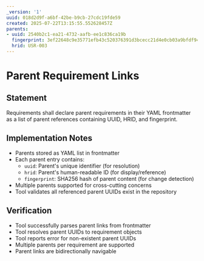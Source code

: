 ```yaml
---
_version: '1'
uuid: 018d2d9f-a6bf-42be-b9cb-27cdc19fde59
created: 2025-07-22T13:15:55.552628457Z
parents:
- uuid: 2540b2c1-ea21-4732-aafb-ee1c836ca19b
  fingerprint: 3ef22648c9e35771efb43c520376391d3bcecc21d4e0cb03a9bfdf946d04d7b9
  hrid: USR-003
---
```

# Parent Requirement Links

## Statement

Requirements shall declare parent requirements in their YAML frontmatter as a list of parent references containing UUID, HRID, and fingerprint.

## Implementation Notes

- Parents stored as YAML list in frontmatter
- Each parent entry contains:
  - `uuid`: Parent's unique identifier (for resolution)
  - `hrid`: Parent's human-readable ID (for display/reference)
  - `fingerprint`: SHA256 hash of parent content (for change detection)
- Multiple parents supported for cross-cutting concerns
- Tool validates all referenced parent UUIDs exist in the repository

## Verification

- Tool successfully parses parent links from frontmatter
- Tool resolves parent UUIDs to requirement objects
- Tool reports error for non-existent parent UUIDs
- Multiple parents per requirement are supported
- Parent links are bidirectionally navigable
